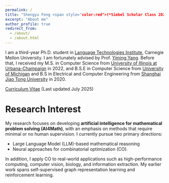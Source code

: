 ```yaml
---
permalink: /
title: "Shengyu Feng <span style="color:red">(*Siebel Scholar Class 2022*)</span>"
excerpt: "About me"
author_profile: true
redirect_from: 
  - /about/
  - /about.html
---
```



I am a third-year Ph.D. student in [Language Technologies Institute](lti.cs.cmu.edu), Carnegie Mellon University. I am fortunately advised by Prof. [Yiming Yang](https://www.cs.cmu.edu/~./yiming/). Before that, I received my M.S. in Computer Science from [University of Illinois at Urbana-Champaign](https://illinois.edu/) in 2022, and B.S.E in Computer Science from [University of Michigan](https://umich.edu/) and B.S in Electrical and Computer Engineering from [Shanghai Jiao Tong University](https://en.sjtu.edu.cn/) in 2020.

[Curriculum Vitae](../files/Shengyu_Feng_CV.pdf) (Last updated July 2025)

Research Interest
======

My research focuses on developing **artificial intelligence for mathematical problem solving (AI4Math)**, with an emphasis on methods that require minimal or no human supervision. I currently pursue two primary directions: 

 * Large Language Model (LLM)-based mathematical reasoning
 * Neural approaches for combinatorial optimization (CO).

In addition, I apply CO to real-world applications such as high-performance computing, computer vision, biology, and information extraction. My earlier work spans self-supervised graph representation learning and reinforcement learning.
